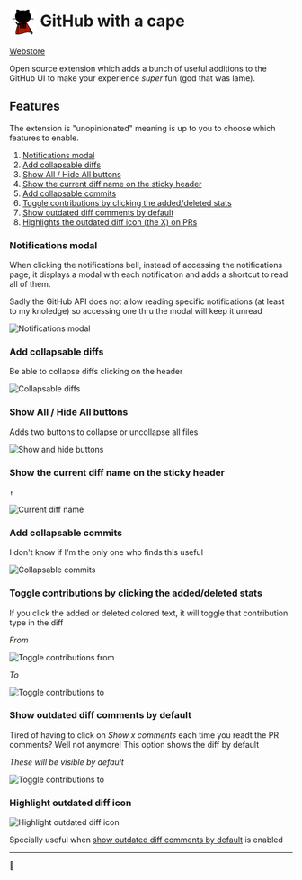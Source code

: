 # <img src="/icons/48.png" align="absmiddle"> GitHub with a cape

[Webstore](https://chrome.google.com/webstore/detail/github-with-a-cape/ohkgmmldhbadfleajjafdeahmakbbcpi)

Open source extension which adds a bunch of useful additions to the GitHub UI to make your experience _super_ fun (god that was lame).

## Features

The extension is "unopinionated" meaning is up to you to choose which features to enable.

1. [Notifications modal](#notifications-modal)
2. [Add collapsable diffs](#add-collapsable-diffs)
3. [Show All / Hide All buttons](#show-all-hide-all-buttons)
4. [Show the current diff name on the sticky header](#show-the-current-diff-name-on-the-sticky-header)
5. [Add collapsable commits](#add-collapsable-commits)
6. [Toggle contributions by clicking the added/deleted stats](#toggle-contributions-by-clicking-the-addeddeleted-stats)
7. [Show outdated diff comments by default](#show-outdated-diff-comments-by-default)
8. [Highlights the outdated diff icon (the X) on PRs](#highlight-outdated-diff-icon)

### Notifications modal

When clicking the notifications bell, instead of accessing the notifications page, it displays a modal with each notification and adds a shortcut to read all of them.

Sadly the GitHub API does not allow reading specific notifications (at least to my knoledge) so accessing one thru the modal will keep it unread

![Notifications modal](http://i.imgur.com/WaSMtig.png)

### Add collapsable diffs

Be able to collapse diffs clicking on the header

![Collapsable diffs](http://i.imgur.com/2GRlUM0.png)

### Show All / Hide All buttons

Adds two buttons to collapse or uncollapse all files

![Show and hide buttons](http://i.imgur.com/1K3crFX.png)

### Show the current diff name on the sticky header

`↑`

![Current diff name](http://i.imgur.com/EVFc2rMl.png)

### Add collapsable commits

I don't know if I'm the only one who finds this useful

![Collapsable commits](http://i.imgur.com/WgOT0zb.png)

### Toggle contributions by clicking the added/deleted stats

If you click the added or deleted colored text, it will toggle that contribution type in the diff

_From_

![Toggle contributions from](http://i.imgur.com/W1DnSrv.png)

_To_

![Toggle contributions to](http://i.imgur.com/2qi8cLk.png)


### Show outdated diff comments by default

Tired of having to click on _Show x comments_ each time you readt the PR comments? Well not anymore!
This option shows the diff by default

_These will be visible by default_

![Toggle contributions to](http://i.imgur.com/tAvtY5k.png)


### Highlight outdated diff icon

![Highlight outdated diff icon](http://i.imgur.com/tiu8IEy.png)

Specially useful when [show outdated diff comments by default](#show-outdated-diff-comments-by-default) is enabled

-------

:tophat:

